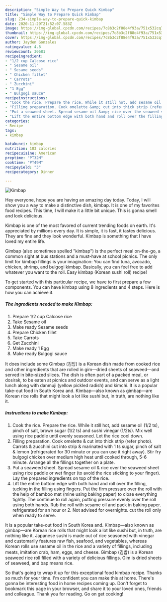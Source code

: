 ```yaml
---
description: "Simple Way to Prepare Quick Kimbap"
title: "Simple Way to Prepare Quick Kimbap"
slug: 234-simple-way-to-prepare-quick-kimbap
date: 2020-11-29T21:52:07.583Z
image: https://img-global.cpcdn.com/recipes/7c8b3c2f88e4f93a/751x532cq70/kimbap-recipe-main-photo.jpg
thumbnail: https://img-global.cpcdn.com/recipes/7c8b3c2f88e4f93a/751x532cq70/kimbap-recipe-main-photo.jpg
cover: https://img-global.cpcdn.com/recipes/7c8b3c2f88e4f93a/751x532cq70/kimbap-recipe-main-photo.jpg
author: Jayden Gonzales
ratingvalue: 4.8
reviewcount: 30681
recipeingredient:
- "1/2 cup Calcose rice"
- " Sesame oil"
- " Sesame seeds"
- " Chicken fillet"
- " Carrots"
- " Zucchini"
- "1 Egg"
- " Bulgogi sauce"
recipeinstructions:
- "Cook the rice. Prepare the rice. While it still hot, add sesame oil (1/2 ts), pinch of salt, brown sugar (1/2 ts) and sushi vinegar (1/2ts). Mix well using rice paddle until evenly seasoned. Let the rice cool down."
- "Filling preparation. Cook omelette &amp; cut into thick strip (refer photo). Carrots &amp; zucchini cut into strip &amp; marinated with 1 ts sugar, pinch of salt &amp; lemon (refrigerated for 30 minute or you can use it right away). Stir fry bulgogi chicken over medium high heat until cooked through, 5-6 minute. Arrange all the fillings together on a plate."
- "Put a seaweed sheet. Spread sesame oil &amp; rice over the seaweed sheet using rice paddle or wet finger (to avoid the rice sticking to your finger). Lay the prepared ingredients on top of the rice."
- "Lift the entire bottom edge with both hand and roll over the filling, tucking in the filling using fingers. Put the firm pressure over the roll with the help of bamboo mat (mine using baking paper) to close everything tightly. The continue to roll again, putting pressure evenly over the roll using both hands. Rub the roll with sesame oil and pack in baking paper. refrigerated for an hour or 2. Not advised for overnights. cut the roll only when ready to serve."
categories:
- Recipe
tags:
- kimbap

katakunci: kimbap 
nutrition: 103 calories
recipecuisine: American
preptime: "PT32M"
cooktime: "PT49M"
recipeyield: "3"
recipecategory: Dinner

---
```



![Kimbap](https://img-global.cpcdn.com/recipes/7c8b3c2f88e4f93a/751x532cq70/kimbap-recipe-main-photo.jpg)

Hey everyone, hope you are having an amazing day today. Today, I will show you a way to make a distinctive dish, kimbap. It is one of my favorites food recipes. This time, I will make it a little bit unique. This is gonna smell and look delicious.

Kimbap is one of the most favored of current trending foods on earth. It's appreciated by millions every day. It is simple, it is fast, it tastes delicious. They are fine and they look wonderful. Kimbap is something that I have loved my entire life.

Gimbap (also sometimes spelled &#34;kimbap&#34;) is the perfect meal on-the-go, a common sight at bus stations and a must-have at school picnics. The only limit for kimbap fillings is your imagination: You can find tuna, avocado, chicken, shrimp, and bulgogi kimbap. Basically, you can feel free to add whatever you want to the roll. Easy kimbap (Korean sushi roll) recipe!


To get started with this particular recipe, we have to first prepare a few components. You can have kimbap using 8 ingredients and 4 steps. Here is how you can achieve it.

<!--inarticleads1-->

##### The ingredients needed to make Kimbap:

1. Prepare 1/2 cup Calcose rice
1. Take  Sesame oil
1. Make ready  Sesame seeds
1. Prepare  Chicken fillet
1. Take  Carrots
1. Get  Zucchini
1. Make ready 1 Egg
1. Make ready  Bulgogi sauce


It does include some Gimbap (김밥) is a Korean dish made from cooked rice and other ingredients that are rolled in gim—dried sheets of seaweed—and served in bite-sized slices. The dish is often part of a packed meal, or dosirak, to be eaten at picnics and outdoor events, and can serve as a light lunch along with danmuji (yellow pickled radish) and kimchi. It is a popular take-out food in South Korea and. Kimbap—also known as gimbap—are Korean rice rolls that might look a lot like sushi but, in truth, are nothing like it. 

<!--inarticleads2-->

##### Instructions to make Kimbap:

1. Cook the rice. Prepare the rice. While it still hot, add sesame oil (1/2 ts), pinch of salt, brown sugar (1/2 ts) and sushi vinegar (1/2ts). Mix well using rice paddle until evenly seasoned. Let the rice cool down.
1. Filling preparation. Cook omelette &amp; cut into thick strip (refer photo). Carrots &amp; zucchini cut into strip &amp; marinated with 1 ts sugar, pinch of salt &amp; lemon (refrigerated for 30 minute or you can use it right away). Stir fry bulgogi chicken over medium high heat until cooked through, 5-6 minute. Arrange all the fillings together on a plate.
1. Put a seaweed sheet. Spread sesame oil &amp; rice over the seaweed sheet using rice paddle or wet finger (to avoid the rice sticking to your finger). Lay the prepared ingredients on top of the rice.
1. Lift the entire bottom edge with both hand and roll over the filling, tucking in the filling using fingers. Put the firm pressure over the roll with the help of bamboo mat (mine using baking paper) to close everything tightly. The continue to roll again, putting pressure evenly over the roll using both hands. Rub the roll with sesame oil and pack in baking paper. refrigerated for an hour or 2. Not advised for overnights. cut the roll only when ready to serve.


It is a popular take-out food in South Korea and. Kimbap—also known as gimbap—are Korean rice rolls that might look a lot like sushi but, in truth, are nothing like it. Japanese sushi is made out of rice seasoned with vinegar and customarily features raw fish, seafood, and vegetables, whereas Korean rolls use sesame oil in the rice and a variety of fillings, including meats, imitation crab, ham, eggs, and cheese. Gimbap (김밥) is a Korean seaweed rice roll filled with a variety of delicious fillings. Gim is dried sheets of seaweed, and bap means rice. 

So that's going to wrap it up for this exceptional food kimbap recipe. Thanks so much for your time. I'm confident you can make this at home. There's gonna be interesting food in home recipes coming up. Don't forget to bookmark this page in your browser, and share it to your loved ones, friends and colleague. Thank you for reading. Go on get cooking!
